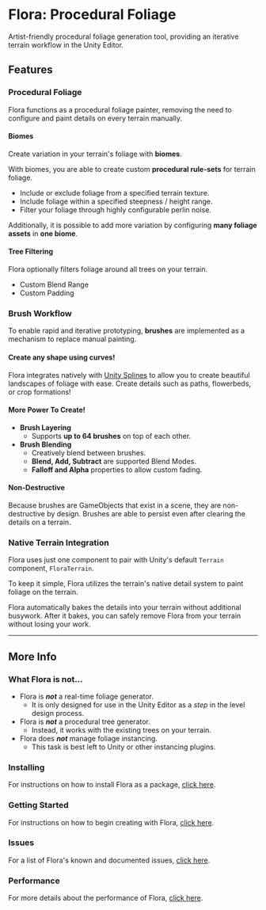 # Flora: Procedural Foliage

Artist-friendly procedural foliage generation tool, providing an iterative terrain workflow in the Unity Editor.

## Features

### Procedural Foliage

Flora functions as a procedural foliage painter, removing the need to configure and paint details on every terrain manually.

#### **Biomes**
Create variation in your terrain's foliage with **biomes**.

With biomes, you are able to create custom **procedural rule-sets** for terrain foliage.
- Include or exclude foliage from a specified terrain texture.
- Include foliage within a specified steepness / height range.
- Filter your foliage through highly configurable perlin noise.

Additionally, it is possible to add more variation by configuring **many foliage assets** in **one biome**.

#### **Tree Filtering**
Flora optionally filters foliage around all trees on your terrain.
- Custom Blend Range
- Custom Padding

### Brush Workflow
To enable rapid and iterative prototyping, **brushes** are implemented as a mechanism to replace manual painting.

#### Create any shape using curves!
Flora integrates natively with [Unity Splines](https://docs.unity3d.com/Packages/com.unity.splines@2.4/manual/index.html) to allow you to create beautiful landscapes of foliage with ease.
Create details such as paths, flowerbeds, or crop formations!

#### More Power To Create!
- **Brush Layering**
    - Supports **up to 64 brushes** on top of each other.
- **Brush Blending**
    - Creatively blend between brushes.
    - **Blend, Add, Subtract** are supported Blend Modes.
    - **Falloff and Alpha** properties to allow custom fading.

#### Non-Destructive 
Because brushes are GameObjects that exist in a scene, they are non-destructive by design.
Brushes are able to persist even after clearing the details on a terrain.

### Native Terrain Integration

Flora uses just one component to pair with Unity's default `Terrain` component, `FloraTerrain`.

To keep it simple, Flora utilizes the terrain's native detail system to paint foliage on the terrain.

Flora automatically bakes the details into your terrain without additional busywork.
After it bakes, you can safely remove Flora from your terrain without losing your work.

---

## More Info

### What Flora is not...
- Flora is ***not*** a real-time foliage generator.
    - It is only designed for use in the Unity Editor as a *step* in the level design process.
- Flora is ***not*** a procedural tree generator.
    - Instead, it works with the existing trees on your terrain.
- Flora does ***not*** manage foliage instancing.
    - This task is best left to Unity or other instancing plugins.

### Installing
For instructions on how to install Flora as a package, [click here](Documentation/Installing.md).

### Getting Started
For instructions on how to begin creating with Flora, [click here](Documentation/GettingStarted.md).

### Issues
For a list of Flora's known and documented issues, [click here](Documentation/Issues.md).

### Performance
For more details about the performance of Flora, [click here](Documentation/Performance.md).
